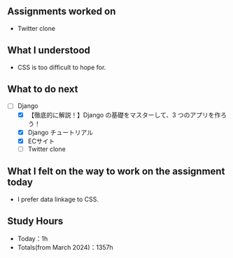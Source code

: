 ## Assignments worked on

- Twitter clone

## What I understood

- CSS is too difficult to hope for.

## What to do next

- [ ]  Django
    - [x]  【徹底的に解説！】Django の基礎をマスターして、3 つのアプリを作ろう！
    - [x]  Django チュートリアル
    - [x]  ECサイト
    - [ ]  Twitter clone

## What I felt on the way to work on the assignment today

- I prefer data linkage to CSS.

## Study Hours

- Today：1h
- Totals(from March 2024)：1357h